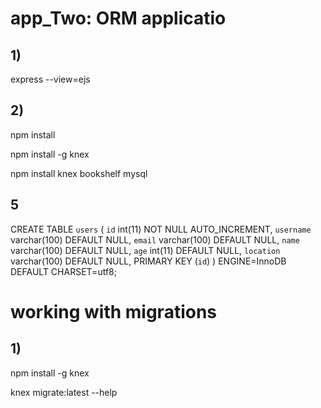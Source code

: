 # app_Two: ORM applicatio 

## 1)
express --view=ejs

## 2) 
npm install


npm install -g knex 


npm install knex bookshelf mysql


## 5

CREATE TABLE `users` (
  `id` int(11) NOT NULL AUTO_INCREMENT,
  `username` varchar(100) DEFAULT NULL,
  `email` varchar(100) DEFAULT NULL,
  `name` varchar(100) DEFAULT NULL,
  `age` int(11) DEFAULT NULL,
  `location` varchar(100) DEFAULT NULL,
  PRIMARY KEY (`id`)
) ENGINE=InnoDB DEFAULT CHARSET=utf8;



# working with migrations

## 1)
npm install -g knex

knex migrate:latest --help

